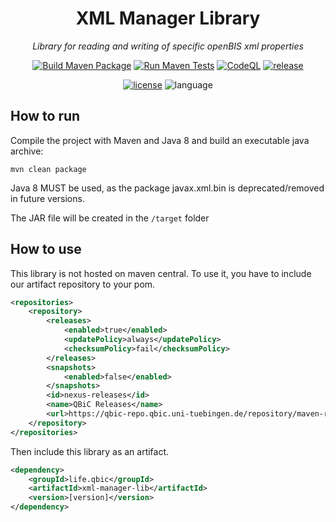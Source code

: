 <div align="center">
    
# XML Manager Library
<i>Library for reading and writing of specific openBIS xml properties </i>

[![Build Maven Package](https://github.com/qbicsoftware/xml-manager-lib/actions/workflows/build_package.yml/badge.svg)](https://github.com/qbicsoftware/xml-manager-lib/actions/workflows/build_package.yml)
[![Run Maven Tests](https://github.com/qbicsoftware/xml-manager-lib/actions/workflows/run_tests.yml/badge.svg)](https://github.com/qbicsoftware/xml-manager-lib/actions/workflows/run_tests.yml)
[![CodeQL](https://github.com/qbicsoftware/xml-manager-lib/actions/workflows/codeql-analysis.yml/badge.svg)](https://github.com/qbicsoftware/xml-manager-lib/actions/workflows/codeql-analysis.yml)
[![release](https://img.shields.io/github/v/release/qbicsoftware/xml-manager-lib?include_prereleases)](https://github.com/qbicsoftware/xml-manager-lib/releases)

[![license](https://img.shields.io/github/license/qbicsoftware/xml-manager-lib)](https://github.com/qbicsoftware/xml-manager-lib/blob/main/LICENSE)
![language](https://img.shields.io/badge/language-java-blue.svg)

</div>

## How to run

Compile the project with Maven and Java 8 and build an executable java archive:

```
mvn clean package
```

Java 8 MUST be used, as the package javax.xml.bin is deprecated/removed in future versions.

The JAR file will be created in the ``/target`` folder

## How to use

This library is not hosted on maven central. To use it, you have to include our artifact repository to your pom.

```xml
<repositories>
    <repository>
        <releases>
            <enabled>true</enabled>
            <updatePolicy>always</updatePolicy>
            <checksumPolicy>fail</checksumPolicy>
        </releases>
        <snapshots>
            <enabled>false</enabled>
        </snapshots>
        <id>nexus-releases</id>
        <name>QBiC Releases</name>
        <url>https://qbic-repo.qbic.uni-tuebingen.de/repository/maven-releases</url>
    </repository>
</repositories>
```

Then include this library as an artifact.
```xml
<dependency>
    <groupId>life.qbic</groupId>
    <artifactId>xml-manager-lib</artifactId>
    <version>[version]</version>
</dependency>
```
